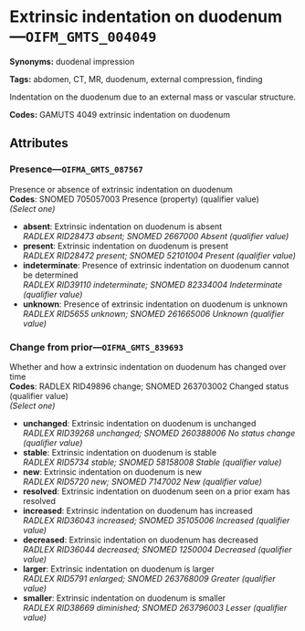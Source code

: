 # Extrinsic indentation on duodenum—`OIFM_GMTS_004049`

**Synonyms:** duodenal impression

**Tags:** abdomen, CT, MR, duodenum, external compression, finding

Indentation on the duodenum due to an external mass or vascular structure.

**Codes:** GAMUTS 4049 extrinsic indentation on duodenum

## Attributes

### Presence—`OIFMA_GMTS_087567`

Presence or absence of extrinsic indentation on duodenum  
**Codes**: SNOMED 705057003 Presence (property) (qualifier value)  
*(Select one)*

- **absent**: Extrinsic indentation on duodenum is absent  
_RADLEX RID28473 absent; SNOMED 2667000 Absent (qualifier value)_
- **present**: Extrinsic indentation on duodenum is present  
_RADLEX RID28472 present; SNOMED 52101004 Present (qualifier value)_
- **indeterminate**: Presence of extrinsic indentation on duodenum cannot be determined  
_RADLEX RID39110 indeterminate; SNOMED 82334004 Indeterminate (qualifier value)_
- **unknown**: Presence of extrinsic indentation on duodenum is unknown  
_RADLEX RID5655 unknown; SNOMED 261665006 Unknown (qualifier value)_

### Change from prior—`OIFMA_GMTS_839693`

Whether and how a extrinsic indentation on duodenum has changed over time  
**Codes**: RADLEX RID49896 change; SNOMED 263703002 Changed status (qualifier value)  
*(Select one)*

- **unchanged**: Extrinsic indentation on duodenum is unchanged  
_RADLEX RID39268 unchanged; SNOMED 260388006 No status change (qualifier value)_
- **stable**: Extrinsic indentation on duodenum is stable  
_RADLEX RID5734 stable; SNOMED 58158008 Stable (qualifier value)_
- **new**: Extrinsic indentation on duodenum is new  
_RADLEX RID5720 new; SNOMED 7147002 New (qualifier value)_
- **resolved**: Extrinsic indentation on duodenum seen on a prior exam has resolved  
- **increased**: Extrinsic indentation on duodenum has increased  
_RADLEX RID36043 increased; SNOMED 35105006 Increased (qualifier value)_
- **decreased**: Extrinsic indentation on duodenum has decreased  
_RADLEX RID36044 decreased; SNOMED 1250004 Decreased (qualifier value)_
- **larger**: Extrinsic indentation on duodenum is larger  
_RADLEX RID5791 enlarged; SNOMED 263768009 Greater (qualifier value)_
- **smaller**: Extrinsic indentation on duodenum is smaller  
_RADLEX RID38669 diminished; SNOMED 263796003 Lesser (qualifier value)_